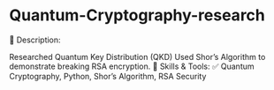 # Quantum-Cryptography-research
📌 Description:

Researched Quantum Key Distribution (QKD)
Used Shor’s Algorithm to demonstrate breaking RSA encryption.
📌 Skills & Tools:
✅ Quantum Cryptography, Python, Shor’s Algorithm, RSA Security
